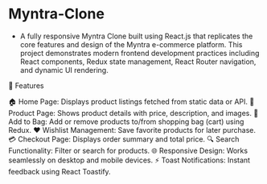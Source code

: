 # Myntra-Clone
- A fully responsive Myntra Clone built using React.js that replicates the core features and design of the Myntra e-commerce platform.
This project demonstrates modern frontend development practices including React components, Redux state management, React Router navigation, and dynamic UI rendering.

🚀 Features

🏠 Home Page: Displays product listings fetched from static data or API.
🧥 Product Page: Shows product details with price, description, and images.
🛒 Add to Bag: Add or remove products to/from shopping bag (cart) using Redux.
❤️ Wishlist Management: Save favorite products for later purchase.
💳 Checkout Page: Displays order summary and total price.
🔍 Search Functionality: Filter or search for products.
🌐 Responsive Design: Works seamlessly on desktop and mobile devices.
⚡ Toast Notifications: Instant feedback using React Toastify.
